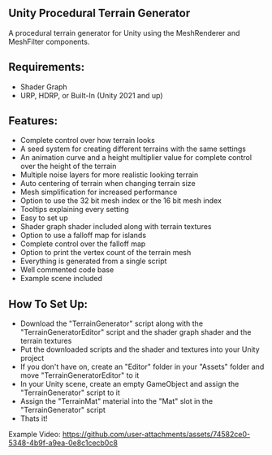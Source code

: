 **Unity Procedural Terrain Generator**
------------------------------------------------------------------------------------------
A procedural terrain generator for Unity using the MeshRenderer and MeshFilter components.

**Requirements:**
-------------
  - Shader Graph
  - URP, HDRP, or Built-In (Unity 2021 and up)

**Features:**
---------
  - Complete control over how terrain looks
  - A seed system for creating different terrains with the same settings
  - An animation curve and a height multiplier value for complete control over the height of the terrain
  - Multiple noise layers for more realistic looking terrain
  - Auto centering of terrain when changing terrain size
  - Mesh simplification for increased performance
  - Option to use the 32 bit mesh index or the 16 bit mesh index
  - Tooltips explaining every setting
  - Easy to set up
  - Shader graph shader included along with terrain textures
  - Option to use a falloff map for islands
  - Complete control over the falloff map
  - Option to print the vertex count of the terrain mesh
  - Everything is generated from a single script
  - Well commented code base
  - Example scene included

**How To Set Up:**
-------------
  - Download the "TerrainGenerator" script along with the "TerrainGeneratorEditor" script and the shader graph shader and the terrain textures
  - Put the downloaded scripts and the shader and textures into your Unity project
  - If you don't have on, create an "Editor" folder in your "Assets" folder and move "TerrainGeneratorEditor" to it
  - In your Unity scene, create an empty GameObject and assign the "TerrainGenerator" script to it
  - Assign the "TerrainMat" material into the "Mat" slot in the "TerrainGenerator" script
  - Thats it!

Example Video:
https://github.com/user-attachments/assets/74582ce0-5348-4b9f-a9ea-0e8c1cecb0c8

